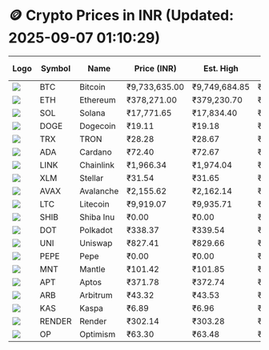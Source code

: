 # 🪙 Crypto Prices in INR (Updated: 2025-09-07 01:10:29)

| Logo | Symbol | Name       | Price (INR) | Est. High | Est. Low | Gross Profit | Fees | Net Profit | ROI % |
|------|--------|------------|-------------|-----------|----------|---------------|------|-------------|--------|
| ![](https://coin-images.coingecko.com/coins/images/1/large/bitcoin.png?1696501400) | BTC    | Bitcoin    | ₹9,733,635.00 | ₹9,749,684.85 | ₹9,717,585.15 | ₹330.33 | ₹200.00 | ₹130.33 | 0.13% |
| ![](https://coin-images.coingecko.com/coins/images/279/large/ethereum.png?1696501628) | ETH    | Ethereum   | ₹378,271.00 | ₹379,230.70 | ₹377,311.30 | ₹508.70 | ₹200.00 | ₹308.70 | 0.31% |
| ![](https://coin-images.coingecko.com/coins/images/4128/large/solana.png?1718769756) | SOL    | Solana     | ₹17,771.65 | ₹17,834.40 | ₹17,708.90 | ₹708.68 | ₹200.00 | ₹508.68 | 0.51% |
| ![](https://coin-images.coingecko.com/coins/images/5/large/dogecoin.png?1696501409) | DOGE   | Dogecoin   | ₹19.11 | ₹19.18 | ₹19.04 | ₹756.38 | ₹200.00 | ₹556.38 | 0.56% |
| ![](https://coin-images.coingecko.com/coins/images/1094/large/tron-logo.png?1696502193) | TRX    | TRON       | ₹28.28 | ₹28.67 | ₹27.89 | ₹2,807.61 | ₹200.00 | ₹2,607.61 | 2.61% |
| ![](https://coin-images.coingecko.com/coins/images/975/large/cardano.png?1696502090) | ADA    | Cardano    | ₹72.40 | ₹72.67 | ₹72.13 | ₹757.00 | ₹200.00 | ₹557.00 | 0.56% |
| ![](https://coin-images.coingecko.com/coins/images/877/large/chainlink-new-logo.png?1696502009) | LINK   | Chainlink  | ₹1,966.34 | ₹1,974.04 | ₹1,958.64 | ₹786.36 | ₹200.00 | ₹586.36 | 0.59% |
| ![](https://coin-images.coingecko.com/coins/images/100/large/fmpFRHHQ_400x400.jpg?1735231350) | XLM    | Stellar    | ₹31.54 | ₹31.65 | ₹31.43 | ₹696.78 | ₹200.00 | ₹496.78 | 0.50% |
| ![](https://coin-images.coingecko.com/coins/images/12559/large/Avalanche_Circle_RedWhite_Trans.png?1696512369) | AVAX   | Avalanche  | ₹2,155.62 | ₹2,162.14 | ₹2,149.10 | ₹606.39 | ₹200.00 | ₹406.39 | 0.41% |
| ![](https://coin-images.coingecko.com/coins/images/2/large/litecoin.png?1696501400) | LTC    | Litecoin   | ₹9,919.07 | ₹9,935.71 | ₹9,902.43 | ₹336.04 | ₹200.00 | ₹136.04 | 0.14% |
| ![](https://coin-images.coingecko.com/coins/images/11939/large/shiba.png?1696511800) | SHIB   | Shiba Inu  | ₹0.00 | ₹0.00 | ₹0.00 | ₹607.29 | ₹200.00 | ₹407.29 | 0.41% |
| ![](https://coin-images.coingecko.com/coins/images/12171/large/polkadot.png?1696512008) | DOT    | Polkadot   | ₹338.37 | ₹339.54 | ₹337.20 | ₹694.84 | ₹200.00 | ₹494.84 | 0.49% |
| ![](https://coin-images.coingecko.com/coins/images/12504/large/uniswap-logo.png?1720676669) | UNI    | Uniswap    | ₹827.41 | ₹829.66 | ₹825.16 | ₹545.35 | ₹200.00 | ₹345.35 | 0.35% |
| ![](https://coin-images.coingecko.com/coins/images/29850/large/pepe-token.jpeg?1696528776) | PEPE   | Pepe       | ₹0.00 | ₹0.00 | ₹0.00 | ₹745.34 | ₹200.00 | ₹545.34 | 0.55% |
| ![](https://coin-images.coingecko.com/coins/images/30980/large/Mantle-Logo-mark.png?1739213200) | MNT    | Mantle     | ₹101.42 | ₹101.85 | ₹100.99 | ₹846.60 | ₹200.00 | ₹646.60 | 0.65% |
| ![](https://coin-images.coingecko.com/coins/images/26455/large/aptos_round.png?1696525528) | APT    | Aptos      | ₹371.78 | ₹372.74 | ₹370.82 | ₹519.39 | ₹200.00 | ₹319.39 | 0.32% |
| ![](https://coin-images.coingecko.com/coins/images/16547/large/arb.jpg?1721358242) | ARB    | Arbitrum   | ₹43.32 | ₹43.53 | ₹43.11 | ₹967.26 | ₹200.00 | ₹767.26 | 0.77% |
| ![](https://coin-images.coingecko.com/coins/images/25751/large/kaspa-icon-exchanges.png?1696524837) | KAS    | Kaspa      | ₹6.89 | ₹6.96 | ₹6.81 | ₹2,201.03 | ₹200.00 | ₹2,001.03 | 2.00% |
| ![](https://coin-images.coingecko.com/coins/images/11636/large/rndr.png?1696511529) | RENDER | Render     | ₹302.14 | ₹303.28 | ₹301.00 | ₹759.48 | ₹200.00 | ₹559.48 | 0.56% |
| ![](https://coin-images.coingecko.com/coins/images/25244/large/Optimism.png?1696524385) | OP     | Optimism   | ₹63.30 | ₹63.48 | ₹63.12 | ₹560.81 | ₹200.00 | ₹360.81 | 0.36% |
